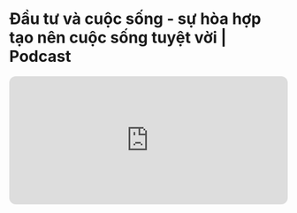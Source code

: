 # Đầu tư và cuộc sống - sự hòa hợp tạo nên cuộc sống tuyệt vời | Podcast

<iframe style="border-radius:12px" src="https://open.spotify.com/embed/episode/465CsrfGDpgy5o86ny9lHh?utm_source=generator" width="100%" height="232" frameBorder="0" allowfullscreen="" allow="autoplay; clipboard-write; encrypted-media; fullscreen; picture-in-picture"></iframe>
